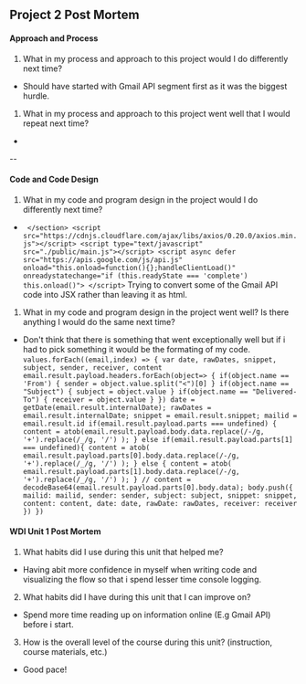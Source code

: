## Project 2 Post Mortem

#### Approach and Process

1. What in my process and approach to this project would I do differently next time?
 - Should have started with Gmail API segment first as it was the biggest hurdle. 

1. What in my process and approach to this project went well that I would repeat next time?
 - 
--

#### Code and Code Design

1. What in my code and program design in the project would I do differently next time?
 - ` </section>
            <script src="https://cdnjs.cloudflare.com/ajax/libs/axios/0.20.0/axios.min.js"></script>
            <script type="text/javascript" src="./public/main.js"></script>
            <script async defer src="https://apis.google.com/js/api.js"
            onload="this.onload=function(){};handleClientLoad()"
            onreadystatechange="if (this.readyState === 'complete') this.onload()">
            </script>`
    Trying to convert some of the Gmail API code into JSX rather than leaving it as html.

1. What in my code and program design in the project went well? Is there anything I would do the same next time?
 - Don't think that there is something that went exceptionally well but if i had to pick something it would be the formating of my code.
 `values.forEach((email,index) => {
                var date, rawDates, snippet, subject, sender, receiver, content
                email.result.payload.headers.forEach(object=> {
                    if(object.name == 'From') {
                        sender = object.value.split("<")[0]
                    }
                    if(object.name == "Subject") {
                        subject = object.value
                    }
                    if(object.name == "Delivered-To") {
                        receiver = object.value
                    }
                })
                date = getDate(email.result.internalDate);
                rawDates = email.result.internalDate;
                snippet = email.result.snippet;
                mailid = email.result.id
                if(email.result.payload.parts === undefined) {
                    content = atob(email.result.payload.body.data.replace(/-/g, '+').replace(/_/g, '/') );
                } else if(email.result.payload.parts[1] === undefined){
                    content = atob( email.result.payload.parts[0].body.data.replace(/-/g, '+').replace(/_/g, '/') );
                } else {
                    content = atob( email.result.payload.parts[1].body.data.replace(/-/g, '+').replace(/_/g, '/') );
                }
                // content = decodeBase64(email.result.payload.parts[0].body.data);
                body.push({
                    mailid: mailid,
                    sender: sender,
                    subject: subject,
                    snippet: snippet,
                    content: content,
                    date: date,
                    rawDate: rawDates,
                    receiver: receiver
                })
            })`

#### WDI Unit 1 Post Mortem
1. What habits did I use during this unit that helped me?
 - Having abit more confidence in myself when writing code and visualizing the flow so that i spend lesser time console logging.

2. What habits did I have during this unit that I can improve on?
 - Spend more time reading up on information online (E.g Gmail API) before i start.

3. How is the overall level of the course during this unit? (instruction, course materials, etc.)
 - Good pace!